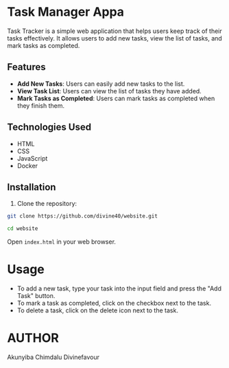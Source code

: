 # Task Manager Appa

Task Tracker is a simple web application that helps users keep track of their tasks effectively. It allows users to add new tasks, view the list of tasks, and mark tasks as completed.

## Features

- **Add New Tasks**: Users can easily add new tasks to the list.
- **View Task List**: Users can view the list of tasks they have added.
- **Mark Tasks as Completed**: Users can mark tasks as completed when they finish them.

## Technologies Used

- HTML
- CSS
- JavaScript
- Docker

## Installation

1. Clone the repository:

```bash
git clone https://github.com/divine40/website.git
```
```bash
cd website
```

Open `index.html` in your web browser.

# Usage
- To add a new task, type your task into the input field and press the "Add Task" button.
- To mark a task as completed, click on the checkbox next to the task.
- To delete a task, click on the delete icon next to the task.

# AUTHOR
Akunyiba Chimdalu Divinefavour